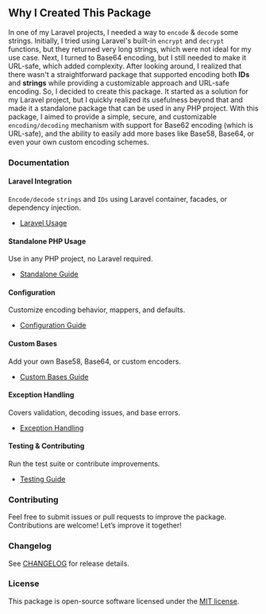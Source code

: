 ## Why I Created This Package
In one of my Laravel projects, I needed a way to `encode` & `decode` some strings. Initially, I tried using Laravel's built-in `encrypt` and `decrypt` functions, but they returned very long strings, which were not ideal for my use case.
Next, I turned to Base64 encoding, but I still needed to make it URL-safe, which added complexity. After looking around, I realized that there wasn't a straightforward package that supported encoding both **IDs** and **strings** while providing a customizable approach and URL-safe encoding.
So, I decided to create this package. It started as a solution for my Laravel project, but I quickly realized its usefulness beyond that and made it a standalone package that can be used in any PHP project.
With this package, I aimed to provide a simple, secure, and customizable `encoding/decoding` mechanism with support for Base62 encoding (which is URL-safe), and the ability to easily add more bases like Base58, Base64, or even your own custom encoding schemes.

### Documentation

#### Laravel Integration

`Encode/decode` `strings` and `IDs` using Laravel container, facades, or dependency injection.

- [Laravel Usage](laravel.md)

#### Standalone PHP Usage
Use in any PHP project, no Laravel required.

- [Standalone Guide](standalone.md)

#### Configuration
Customize encoding behavior, mappers, and defaults.

- [Configuration Guide](configuration.md)

#### Custom Bases
Add your own Base58, Base64, or custom encoders.
- [Custom Bases Guide](custom-bases.md)

#### Exception Handling
Covers validation, decoding issues, and base errors.

- [Exception Handling](exceptions.md)

#### Testing & Contributing
Run the test suite or contribute improvements.

- [Testing Guide](testing.md)

### Contributing
Feel free to submit issues or pull requests to improve the package. Contributions are welcome! Let’s improve it together!

### Changelog

See [CHANGELOG](../CHANGELOG.md) for release details.

### License
This package is open-source software licensed under the [MIT license](../LICENSE).
